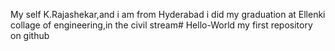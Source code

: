 My self K.Rajashekar,and i am from Hyderabad i did my graduation at Ellenki collage of engineering,in the civil stream# Hello-World
my first repository on github
